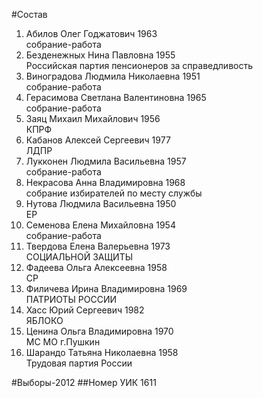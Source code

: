 #Состав
1. Абилов Олег Годжатович 1963   
    собрание-работа
2. Безденежных Нина Павловна 1955   
    Российская партия пенсионеров за справедливость
3. Виноградова Людмила Николаевна 1951   
    собрание-работа
4. Герасимова Светлана Валентиновна 1965   
    собрание-работа
5. Заяц Михаил Михайлович 1956   
    КПРФ
6. Кабанов Алексей Сергеевич 1977   
    ЛДПР
7. Лукконен Людмила Васильевна 1957   
    собрание-работа
8. Некрасова Анна Владимировна 1968   
    собрание избирателей по месту службы
9. Нутова Людмила Васильевна 1950   
    ЕР
10. Семенова Елена Михайловна 1954   
    собрание-работа
11. Твердова Елена Валерьевна 1973   
    СОЦИАЛЬНОЙ ЗАЩИТЫ
12. Фадеева Ольга Алексеевна 1958   
    СР
13. Филичева Ирина Владимировна 1969   
    ПАТРИОТЫ РОССИИ
14. Хасс Юрий Сергеевич 1982   
    ЯБЛОКО
15. Ценина Ольга Владимировна 1970   
    МС МО г.Пушкин
16. Шарандо Татьяна Николаевна 1958   
    Трудовая партия России

#Выборы-2012
##Номер УИК
1611